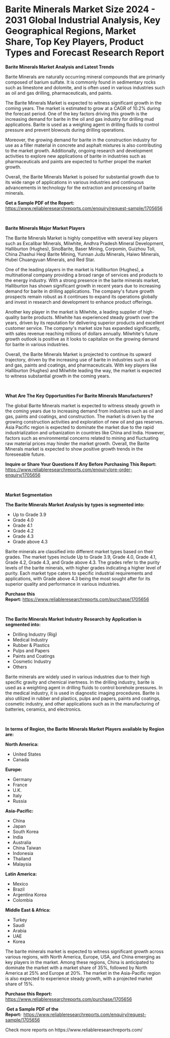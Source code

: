 <p><h1>Barite Minerals Market Size 2024 - 2031 Global Industrial Analysis, Key Geographical Regions, Market Share, Top Key Players, Product Types and Forecast Research Report</h1></p><p><strong>Barite Minerals Market Analysis and Latest Trends</strong></p>
<p><p>Barite Minerals are naturally occurring mineral compounds that are primarily composed of barium sulfate. It is commonly found in sedimentary rocks such as limestone and dolomite, and is often used in various industries such as oil and gas drilling, pharmaceuticals, and paints.</p><p>The Barite Minerals Market is expected to witness significant growth in the coming years. The market is estimated to grow at a CAGR of 10.2% during the forecast period. One of the key factors driving this growth is the increasing demand for barite in the oil and gas industry for drilling mud applications. Barite is used as a weighing agent in drilling fluids to control pressure and prevent blowouts during drilling operations.</p><p>Moreover, the growing demand for barite in the construction industry for use as a filler material in concrete and asphalt mixtures is also contributing to the market growth. Additionally, ongoing research and development activities to explore new applications of barite in industries such as pharmaceuticals and paints are expected to further propel the market growth.</p><p>Overall, the Barite Minerals Market is poised for substantial growth due to its wide range of applications in various industries and continuous advancements in technology for the extraction and processing of barite minerals.</p></p>
<p><strong>Get a Sample PDF of the Report:&nbsp;</strong> <a href="https://www.reliableresearchreports.com/enquiry/request-sample/1705656">https://www.reliableresearchreports.com/enquiry/request-sample/1705656</a></p>
<p>&nbsp;</p>
<p><strong>Barite Minerals Major Market Players</strong></p>
<p><p>The Barite Minerals Market is highly competitive with several key players such as Excalibar Minerals, Milwhite, Andhra Pradesh Mineral Development, Halliburton (Hughes), SinoBarite, Baser Mining, Corpomin, Guizhou Toli, China Zhashui Heqi Barite Mining, Yunnan Judu Minerals, Haiwo Minerals, Hubei Chuangyuan Minerals, and Red Star.</p><p>One of the leading players in the market is Halliburton (Hughes), a multinational company providing a broad range of services and products to the energy industry. With a strong presence in the barite minerals market, Halliburton has shown significant growth in recent years due to increasing demand for barite in drilling applications. The company's future growth prospects remain robust as it continues to expand its operations globally and invest in research and development to enhance product offerings.</p><p>Another key player in the market is Milwhite, a leading supplier of high-quality barite products. Milwhite has experienced steady growth over the years, driven by its reputation for delivering superior products and excellent customer service. The company's market size has expanded significantly, with sales revenue reaching millions of dollars annually. Milwhite's future growth outlook is positive as it looks to capitalize on the growing demand for barite in various industries.</p><p>Overall, the Barite Minerals Market is projected to continue its upward trajectory, driven by the increasing use of barite in industries such as oil and gas, paints and coatings, and pharmaceuticals. With key players like Halliburton (Hughes) and Milwhite leading the way, the market is expected to witness substantial growth in the coming years.</p></p>
<p>&nbsp;</p>
<p><strong>What Are The Key Opportunities For Barite Minerals Manufacturers?</strong></p>
<p><p>The global Barite Minerals market is expected to witness steady growth in the coming years due to increasing demand from industries such as oil and gas, paints and coatings, and construction. The market is driven by the growing construction activities and exploration of new oil and gas reserves. Asia Pacific region is expected to dominate the market due to the rapid industrialization and urbanization in countries like China and India. However, factors such as environmental concerns related to mining and fluctuating raw material prices may hinder the market growth. Overall, the Barite Minerals market is expected to show positive growth trends in the foreseeable future.</p></p>
<p><strong>Inquire or Share Your Questions If Any Before Purchasing This Report:</strong> <a href="https://www.reliableresearchreports.com/enquiry/pre-order-enquiry/1705656">https://www.reliableresearchreports.com/enquiry/pre-order-enquiry/1705656</a></p>
<p>&nbsp;</p>
<p><strong>Market Segmentation</strong></p>
<p><strong>The Barite Minerals Market Analysis by types is segmented into:</strong></p>
<p><ul><li>Up to Grade 3.9</li><li>Grade 4.0</li><li>Grade 4.1</li><li>Grade 4.2</li><li>Grade 4.3</li><li>Grade above 4.3</li></ul></p>
<p><p>Barite minerals are classified into different market types based on their grades. The market types include Up to Grade 3.9, Grade 4.0, Grade 4.1, Grade 4.2, Grade 4.3, and Grade above 4.3. The grades refer to the purity levels of the barite minerals, with higher grades indicating a higher level of purity. Each market type caters to specific industrial requirements and applications, with Grade above 4.3 being the most sought after for its superior quality and performance in various industries.</p></p>
<p><strong>Purchase this Report:&nbsp;</strong><a href="https://www.reliableresearchreports.com/purchase/1705656">https://www.reliableresearchreports.com/purchase/1705656</a></p>
<p>&nbsp;</p>
<p><strong>The Barite Minerals Market Industry Research by Application is segmented into:</strong></p>
<p><ul><li>Drilling Industry (Rig)</li><li>Medical Industry</li><li>Rubber & Plastics</li><li>Pulps and Papers</li><li>Paints and Coatings</li><li>Cosmetic Industry</li><li>Others</li></ul></p>
<p><p>Barite minerals are widely used in various industries due to their high specific gravity and chemical inertness. In the drilling industry, barite is used as a weighting agent in drilling fluids to control borehole pressures. In the medical industry, it is used in diagnostic imaging procedures. Barite is also utilized in rubber and plastics, pulps and papers, paints and coatings, cosmetic industry, and other applications such as in the manufacturing of batteries, ceramics, and electronics.</p></p>
<p>&nbsp;</p>
<p><strong>In terms of Region, the Barite Minerals Market Players available by Region are:</strong></p>
<p>
    <p> <strong> North America: </strong>
        <ul>
            <li>United States</li>
            <li>Canada</li>
        </ul>
        </p> 
    <p> <strong> Europe: </strong>
        <ul>
            <li>Germany</li>
            <li>France</li>
            <li>U.K.</li>
            <li>Italy</li>
            <li>Russia</li>
        </ul>
        </p> 
    <p> <strong> Asia-Pacific: </strong>
        <ul>
            <li>China</li>
            <li>Japan</li>
            <li>South Korea</li>
            <li>India</li>
            <li>Australia</li>
            <li>China Taiwan</li>
            <li>Indonesia</li>
            <li>Thailand</li>
            <li>Malaysia</li>
        </ul>
        </p> 
    <p> <strong> Latin America: </strong>
        <ul>
            <li>Mexico</li>
            <li>Brazil</li>
            <li>Argentina Korea</li>
            <li>Colombia</li>
        </ul>
        </p> 
    <p> <strong> Middle East & Africa: </strong>
        <ul>
            <li>Turkey</li>
            <li>Saudi</li>
            <li>Arabia</li>
            <li>UAE</li>
            <li>Korea</li>
        </ul>
    </p>
    </p>
<p><p>The barite minerals market is expected to witness significant growth across various regions, with North America, Europe, USA, and China emerging as key players in the market. Among these regions, China is anticipated to dominate the market with a market share of 35%, followed by North America at 25% and Europe at 20%. The market in the Asia-Pacific region is also expected to experience steady growth, with a projected market share of 15%.</p></p>
<p><strong>Purchase this Report: </strong><a href="https://www.reliableresearchreports.com/purchase/1705656">https://www.reliableresearchreports.com/purchase/1705656</a></p>
<p>&nbsp;<strong>Get a Sample PDF of the Report:&nbsp;&nbsp;</strong><a href="https://www.reliableresearchreports.com/enquiry/request-sample/1705656">https://www.reliableresearchreports.com/enquiry/request-sample/1705656</a></p>
<p><strong></strong></p>
<p>Check more reports on https://www.reliableresearchreports.com/</p>